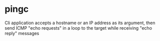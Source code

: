 # pingc
Cli application accepts a hostname or an IP address as its argument, then send ICMP "echo requests" in a loop to the target while receiving "echo reply" messages
